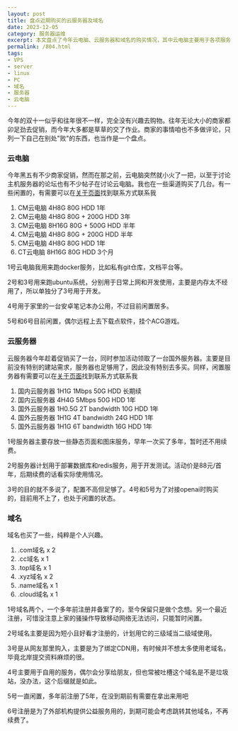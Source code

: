 ```yaml
---
layout: post
title: 盘点近期购买的云服务器及域名
date: 2023-12-05
category: 服务器运维
excerpt: 本文盘点了今年云电脑、云服务器和域名的购买情况，其中云电脑主要用于各项服务，云服务器和域名有部分闲置。闲置的有看上的可以联系我转让。
permalink: /804.html
tags:
- VPS
- server
- linux
- PC
- 域名
- 服务器
- 云电脑
---
```


今年的双十一似乎和往年很不一样，完全没有兴趣去购物。往年无论大小的商家都卯足劲去促销，而今年大多都是草草的交了作业。商家的事情咱也不多做评论，只列一下自己在别处"败"的东西，也当作是一个盘点。

### 云电脑

今年黑五有不少商家促销，然而在那之前，云电脑突然就小火了一把，以至于讨论主机服务器的论坛也有不少帖子在讨论云电脑。我也在一些渠道购买了几台。有一些闲置的，有需要可以在[关于页面](/about/)找到联系方式联系我

1. CM云电脑 4H8G 80G HDD 1年
2. CM云电脑 4H8G 80G + 200G HDD 3年
3. CM云电脑 8H16G 80G + 500G HDD 半年
4. CM云电脑 4H8G 80G + 200G HDD 半年
5. CM云电脑 4H8G 80G HDD 1年
6. CT云电脑 8H16G 80G HDD 3个月

1号云电脑我用来跑docker服务，比如私有git仓库，文档平台等。

2号和3号用来跑ubuntu系统，分别用于日常上网和开发使用，主要是内存太不经用了，所以单独分了3号用于开发。

4号用于家里的一台安卓笔记本办公用，不过目前闲置居多。

5号和6号目前闲置，偶尔远程上去下载点软件，挂个ACG游戏。

### 云服务器

云服务器今年趁着促销买了一台，同时参加活动领取了一台国外服务器。主要是目前没有特别的建站需求，服务器也足够用了，因此没有特别去多买。同样，闲置服务器有需要可以在[关于页面](/about/)找到联系方式联系我

1. 国内云服务器 1H1G 1Mbps 50G HDD 长期续
2. 国内云服务器 4H4G 5Mbps 50G HDD 1年
3. 国外云服务器 1H0.5G 2T bandwidth 10G HDD 1年
4. 国外云服务器 1H1G 4T bandwidth 24G HDD 1年
5. 国外云服务器 1H1G 6T bandwidth 16G HDD 1年

1号服务器主要存放一些静态页面和图床服务，早年一次买了多年，暂时还不用续费。

2号服务器计划用于部署数据库和redis服务，用于开发测试。活动价是88元/首年，后期续费的话看实际使用情况。

3号的目的就不多说了，配置不高但足够了。4号和5号为了对接openai时购买的，目前用不上了，也处于闲置的状态。

### 域名

域名也买了一些，纯粹是个人兴趣。

1. .com域名 x 2
2. .cc域名 x 1
3. .top域名 x 1
4. .xyz域名 x 2
5. .name域名 x 1
6. .cloud域名 x 1

1号域名两个，一个多年前注册并备案了的，至今保留只是做个念想。另一个最近注册，可惜没注意上家的骚操作导致移动网络无法访问，只能暂时闲置。

2号域名主要是因为短小且好看才注册的，计划用它的三级域当二级域使用。

3号是从网友那里购入，主要是为了绑定CDN用，有时候并不想太多使用老域名，毕竟北岸提交资料麻烦的很。

4号主要用于自用的服务，偶尔会分享给朋友，但也常被吐槽这个域名是不是垃圾站，没办法，这个后缀就是如此。

5号一直闲置，多年前注册了5年，在没到期前有需要在拿出来用吧

6号注册是为了外部机构提供公益服务用的，到期可能会考虑跳转其他域名，不再续费了。
